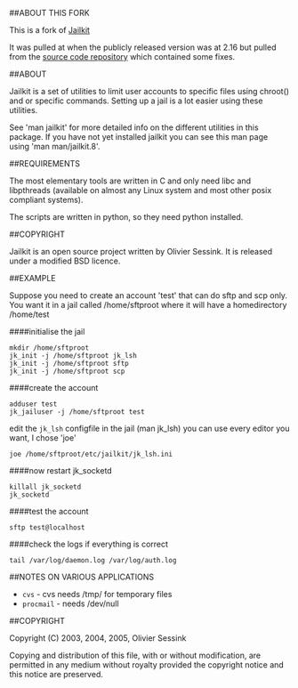 ##ABOUT THIS FORK

This is a fork of [Jailkit](http://olivier.sessink.nl/jailkit/index.html)

It was pulled at when the publicly released version was at 2.16 but
pulled from the [source code repository](http://savannah.nongnu.org/projects/jailkit) which
contained some fixes.

##ABOUT

Jailkit is a set of utilities to limit user accounts to specific files
using chroot() and or specific commands. Setting up a jail is a lot
easier using these utilities.

See 'man jailkit' for more detailed info on the different utilities
in this package. If you have not yet installed jailkit you can see
this man page using 'man man/jailkit.8'.

##REQUIREMENTS

The most elementary tools are written in C and only need libc and
libpthreads (available on almost any Linux system and most other posix
compliant systems).

The scripts are written in python, so they need python installed.

##COPYRIGHT

Jailkit is an open source project written by Olivier Sessink. It is
released under a modified BSD licence.

##EXAMPLE

Suppose you need to create an account 'test' that can do sftp and scp
only. You want it in a jail called /home/sftproot where it will have
a homedirectory /home/test

####initialise the jail

	mkdir /home/sftproot
	jk_init -j /home/sftproot jk_lsh
	jk_init -j /home/sftproot sftp
	jk_init -j /home/sftproot scp

####create the account

	adduser test
	jk_jailuser -j /home/sftproot test

edit the `jk_lsh` configfile in the jail (man jk_lsh)
you can use every editor you want, I chose 'joe'

    joe /home/sftproot/etc/jailkit/jk_lsh.ini

####now restart jk_socketd


	killall jk_socketd
	jk_socketd

####test the account

	sftp test@localhost

####check the logs if everything is correct

	tail /var/log/daemon.log /var/log/auth.log

##NOTES ON VARIOUS APPLICATIONS

- `cvs` - cvs needs /tmp/ for temporary files
- `procmail` - needs /dev/null

##COPYRIGHT

Copyright (C) 2003, 2004, 2005, Olivier Sessink

Copying and distribution of this file, with or without modification,
are permitted in any medium without royalty provided the copyright
notice and this notice are preserved.
